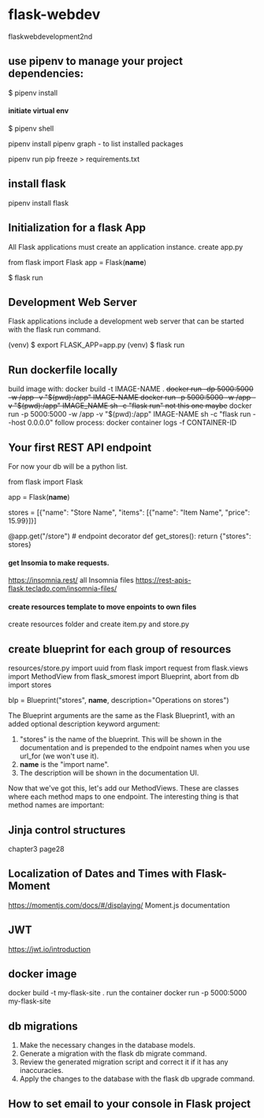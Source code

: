# flask-webdev
flaskwebdevelopment2nd

## use pipenv to manage your project dependencies:
$ pipenv install

#### initiate virtual env 
$ pipenv shell

pipenv install <package name>
pipenv graph - to list installed packages

pipenv run pip freeze > requirements.txt
## install flask
pipenv install flask

## Initialization for a flask App
All Flask applications must create an application instance. create app.py

from flask import Flask
app = Flask(__name__)

$ flask run

## Development Web Server
Flask applications include a development web server that can be started with the flask run command.

(venv) $ export FLASK_APP=app.py
(venv) $ flask run

## Run dockerfile locally
build image with:
docker build -t IMAGE-NAME . 
~~docker run -dp 5000:5000 -w /app -v "$(pwd):/app" IMAGE-NAME
docker run -p 5000:5000 -w /app -v "$(pwd):/app" IMAGE_NAME sh -c "flask run" not this one maybe~~
docker run -p 5000:5000 -w /app -v "$(pwd):/app" IMAGE-NAME sh -c "flask run --host 0.0.0.0"
follow process:
docker container logs -f CONTAINER-ID
## Your first REST API endpoint
For now your db will be a python list.

from flask import Flask

app = Flask(__name__)

stores = [{"name": "Store Name", "items": [{"name": "Item Name", "price": 15.99}]}]


@app.get("/store") # endpoint decorator
def get_stores():
    return {"stores": stores}

#### get Insomia to make requests.
https://insomnia.rest/
all Insomnia files https://rest-apis-flask.teclado.com/insomnia-files/

#### create resources template to move enpoints to own files
create resources folder and create item.py and store.py
## create blueprint for each group of resources

resources/store.py
import uuid
from flask import request
from flask.views import MethodView
from flask_smorest import Blueprint, abort
from db import stores


blp = Blueprint("stores", __name__, description="Operations on stores")

The Blueprint arguments are the same as the Flask Blueprint1, with an added optional description keyword argument:

1. "stores" is the name of the blueprint. This will be shown in the documentation and is prepended to the endpoint names when you use url_for (we won't use it).
2. __name__ is the "import name".
3. The description will be shown in the documentation UI.

Now that we've got this, let's add our MethodViews. These are classes where each method maps to one endpoint. The interesting thing is that method names are important:

## Jinja control structures
chapter3 page28

## Localization of Dates and Times with Flask-Moment
https://momentjs.com/docs/#/displaying/ Moment.js documentation 

## JWT 
https://jwt.io/introduction

## docker image
docker build -t my-flask-site .
run the container
docker run -p 5000:5000 my-flask-site

## db migrations 
1. Make the necessary changes in the database models.
2. Generate a migration with the flask db migrate command.
3. Review the generated migration script and correct it if it has any inaccuracies.
4. Apply the changes to the database with the flask db upgrade command.

## How to set email to your console in Flask project
